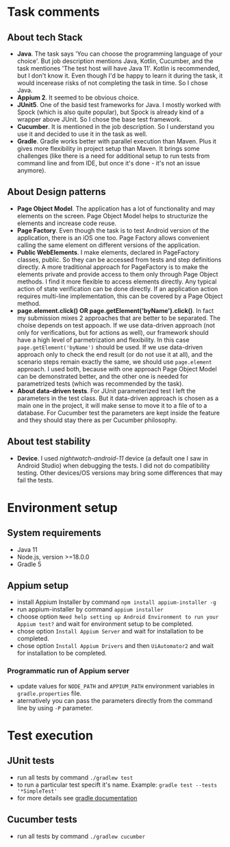# Task comments
## About tech Stack
- **Java**. The task says 'You can choose the programming language of your choice'. But job description mentions Java, Kotlin, Cucumber, and the task mentiones 'The test host will have Java 11'. Kotlin is recommended, but I don't know it. Even though I'd be happy to learn it during the task, it would incerease risks of not completing the task in time. So I chose Java.
- **Appium 2**. It seemed to be obvious choice.
- **JUnit5**. One of the basid test frameworks for Java. I mostly worked with Spock (which is also quite popular), but Spock is already kind of a wrapper above JUnit. So I chose the base test framework.
- **Cucumber**. It is mentioned in the job description. So I understand you use it and decided to use it in the task as well.
- **Gradle**. Gradle works better with parallel execution than Maven. Plus it gives more flexibility in project setup than Maven. It brings some challenges (like there is a need for additional setup to run tests from command line and from IDE, but once it's done - it's not an issue anymore).

## About Design patterns
- **Page Object Model**. The application has a lot of functionality and may elements on the screen. Page Object Model helps to structurize the elements and increase code reuse.
- **Page Factory**. Even though the task is to test Android version of the application, there is an iOS one too. Page Factory allows convenient calling the same element on different versions of the application.
- **Public WebElements**. I make elements, declared in PageFactory classes, public. So they can be accessed from tests and step definitions directly. A more traditional approach for PageFactory is to make the elements private and provide access to them only through Page Object methods. I find it more flexible to access elements directly. Any typical action of state verification can be done directly. If an application action requires multi-line implementation, this can be covered by a Page Object method.
- **page.element.click() OR page.getElement('byName').click()**. In fact my submission mixes 2 approaches that are better to be separated. The choise depends on test appoach. If we use data-driven approach (not only for verifications, but for actions as well), our framework should have a high level of parmetrization and flexibility. In this case `page.getElement('byName')` should be used. If we use data-driven approach only to check the end result (or do not use it at all), and the scenario steps remain exactly the same, we should use `page.element` approach. I used both, because with one approach Page Object Model can be demonstrated better, and the other one is needed for parametrized tests (which was recommended by the task).
- **About data-driven tests**. For JUnit parameterized test I left the parameters in the test class. But it data-driven approach is chosen as a main one in the project, it will make sense to move it to a file of to a database. For Cucumber test the parameters are kept inside the feature and they should stay there as per Cucumber philosophy.

## About test stability
- **Device**. I used *nightwatch-android-11* device (a default one I saw in Android Studio) when debugging the tests. I did not do compatibility testing. Other devices/OS versions may bring some differences that may fail the tests.

# Environment setup
## System requirements
- Java 11
- Node.js, version >=18.0.0
- Gradle 5

## Appium setup
- install Appium Installer by command `npm install appium-installer -g`
- run appium-installer by command `appium installer`
- choose option `Need help setting up Android Environment to run your Appium test?` and wait for environment setup to be completed.
- chose option `Install Appium Server` and wait for installation to be completed.
- chose option `Install Appium Drivers` and then `UiAutomator2` and wait for installation to be completed.

### Programmatic run of Appium server
- update values for `NODE_PATH` and `APPIUM_PATH` environment variables in `gradle.properties` file.
- aternatively you can pass the parameters directly from the command line by using `-P` parameter.

# Test execution
## JUnit tests
- run all tests by command `./gradlew test`
- to run a particular test specift it's name. Example: `gradle test --tests '*SimpleTest'`
- for more details see [gradle documentation](https://docs.gradle.org/current/userguide/java_testing.html)
## Cucumber tests
- run all tests by command `./gradlew cucumber`
